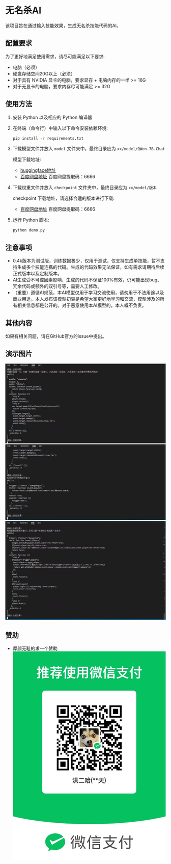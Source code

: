 # 无名杀AI

该项目旨在通过输入技能效果，生成无名杀技能代码的AI。

## 配置要求

为了更好地满足使用需求，请尽可能满足以下要求:

- 电脑（必须）
- 硬盘存储空间20G以上（必须）
- 对于具有 NVIDIA 显卡的电脑，要求显存 + 电脑内存的一半 >= 16G
- 对于无显卡的电脑，要求内存尽可能满足 >= 32G

## 使用方法

1. 安装 Python 以及相应的 Python 编译器
2. 在终端（命令行）中输入以下命令安装依赖环境:

   ```bash
   pip install -r requirements.txt
   ```

3. 下载模型文件并放入 `model` 文件夹中，最终目录应为 `xx/model/QWen-7B-Chat`

   模型下载地址:
   - [huggingface地址](https://huggingface.co/Qwen/Qwen-7B-Chat)
   - [百度网盘地址](https://pan.baidu.com/s/1OrB_dEACkyhp-iOkP2RkJg?pwd=6666) 百度网盘提取码：6666

4. 下载权重文件并放入 `checkpoint` 文件夹中，最终目录应为 `xx/model/版本`

   checkpoint 下载地址，请选择合适的版本进行下载:
   - [百度网盘地址](https://pan.baidu.com/s/1nugDoRroD2I0dX3fcP9umA?pwd=6666) 百度网盘提取码：6666

5. 运行 Python 脚本:

   ```bash
   python demo.py
   ```

## 注意事项

- 0.4k版本为测试版，训练数据极少，仅用于测试，仅支持生成单技能，暂不支持生成多个技能连携的代码。生成的代码效果无法保证，如有需求请期待后续正式版本以及定制版本。
- AI生成受不可控因素影响，生成的代码不保证100%有效，仍可能出现bug、冗余代码或额外的双引号等，需要人工修改。
- （重要）遵循AI规范，本AI模型仅用于学习交流使用，请勿用于不法用途以及商业用途。本人发布该模型初衷是希望大家更好地学习和交流，模型涉及的所有相关信息都是公开的。对于恶意使用本AI模型的，本人概不负责。

## 其他内容

如果有相关问题，请在GitHub官方的issue中提出。

## 演示图片

![demo1](./demo1.jpg)
![demo2](./demo2.jpg)
![demo3](./demo3.jpg)

## 赞助
- 厚颜无耻的求一个赞助
![sponsor](./sponsor.jpg)
